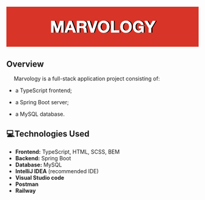 ![Marvology banner.jpg](Marvology%20banner.jpg)


## Overview

&nbsp;&nbsp;&nbsp;&nbsp; Marvology is a full-stack application project consisting of:

- a TypeScript frontend;

- a Spring Boot server;

- a MySQL database.


## 💻Technologies Used

* **Frontend:** TypeScript, HTML, SCSS, BEM
* **Backend:** Spring Boot
* **Database:** MySQL
* **IntelliJ IDEA** (recommended IDE)
* **Visual Studio code** 
* **Postman**
* **Railway**


